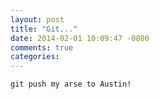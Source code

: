 ```yaml
---
layout: post
title: "Git..."
date: 2014-02-01 10:09:47 -0800
comments: true
categories:
---
```

<code>git push my arse to Austin!</code>
